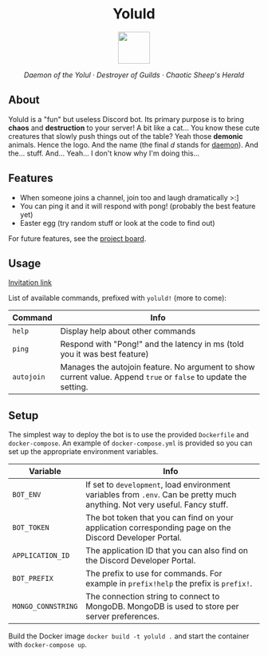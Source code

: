 <div align="center">
  <h1>Yoluld</h1>
  <img src="https://robohash.org/yoluld/?set=set4" width="64">
  <p>
    <em>Daemon of the Yolul · Destroyer of Guilds · Chaotic Sheep's Herald</em>
  <p>
</div>

## About

Yoluld is a "fun" but useless Discord bot. Its primary purpose is to bring
**chaos** and **destruction** to your server! A bit like a cat... You know
these cute creatures that slowly push things out of the table? Yeah those
**demonic** animals. Hence the logo. And the name (the final *d* stands for
[daemon](https://en.wikipedia.org/wiki/Daemon_(computing))).
And the... stuff. And... Yeah... I don't know why I'm doing this...

## Features

- When someone joins a channel, join too and laugh dramatically >:]
- You can ping it and it will respond with pong! (probably the best feature yet)
- Easter egg (try random stuff or look at the code to find out)

For future features, see the
[project board](https://github.com/durierem/yoluld/projects/1).

## Usage

[Invitation link](https://discord.com/oauth2/authorize?&client_id=903022390303408158&scope=bot)

List of available commands, prefixed with `yoluld!` (more to come):

Command | Info
------- | ----
`help` | Display help about other commands
`ping` | Respond with "Pong!" and the latency in ms (told you it was best feature)
`autojoin` | Manages the autojoin feature. No argument to show current value. Append `true` or `false` to update the setting.

## Setup

The simplest way to deploy the bot is to use the provided `Dockerfile` and
`docker-compose`. An example of `docker-compose.yml` is provided so you can
set up the appropriate environment variables.

Variable | Info
-------- | ----
`BOT_ENV` | If set to `development`, load environment variables from `.env`. Can be pretty much anything. Not very useful. Fancy stuff.
`BOT_TOKEN` | The bot token that you can find on your application corresponding page on the Discord Developer Portal.
`APPLICATION_ID` | The application ID that you can also find on the Discord Developer Portal.
`BOT_PREFIX` | The prefix to use for commands. For example in `prefix!help` the prefix is `prefix!`.
`MONGO_CONNSTRING` | The connection string to connect to MongoDB. MongoDB is used to store per server preferences.

Build the Docker image `docker build -t yoluld .` and start the container with
`docker-compose up`.
